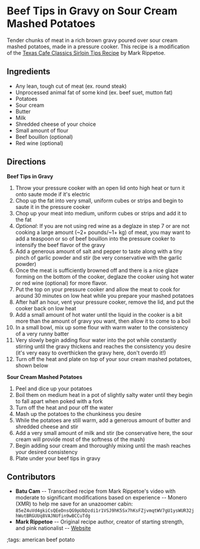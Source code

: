 # Beef Tips in Gravy on Sour Cream Mashed Potatoes

Tender chunks of meat in a rich brown gravy poured over sour cream mashed potatoes, made in a pressure cooker. This recipe is a modification of the [Texas Cafe Classics Sirloin Tips Recipe](https://youtu.be/91gAm1hBaT4) by Mark Rippetoe.

## Ingredients

- Any lean, tough cut of meat (ex. round steak)
- Unprocessed animal fat of some kind (ex. beef suet, mutton fat)
- Potatoes
- Sour cream
- Butter
- Milk
- Shredded cheese of your choice
- Small amount of flour
- Beef bouillon (optional)
- Red wine (optional)

## Directions

**Beef Tips in Gravy**

1. Throw your pressure cooker with an open lid onto high heat or turn it onto saute mode if it's electric
2. Chop up the fat into very small, uniform cubes or strips and begin to saute it in the pressure cooker
3. Chop up your meat into medium, uniform cubes or strips and add it to the fat
4. _Optional_: If you are not using red wine as a deglaze in step 7 or are not cooking a large amount (~2+ pounds/~1+ kg) of meat, you may want to add a teaspoon or so of beef bouillon into the pressure cooker to intensify the beef flavor of the gravy
5. Add a generous amount of salt and pepper to taste along with a tiny pinch of garlic powder and stir (be very conservative with the garlic powder)
6. Once the meat is sufficiently browned off and there is a nice glaze forming on the bottom of the cooker, deglaze the cooker using hot water or red wine (optional) for more flavor.
7. Put the top on your pressure cooker and allow the meat to cook for around 30 minutes on low heat while you prepare your mashed potatoes
8. After half an hour, vent your pressure cooker, remove the lid, and put the cooker back on low heat
9. Add a small amount of hot water until the liquid in the cooker is a bit more than the amount of gravy you want, then allow it to come to a boil
10. In a small bowl, mix up some flour with warm water to the consistency of a very runny batter
11. Very slowly begin adding flour water into the pot while constantly stirring until the gravy thickens and reaches the consistency you desire (it's very easy to overthicken the gravy here, don't overdo it!)
12. Turn off the heat and plate on top of your sour cream mashed potatoes, shown below

**Sour Cream Mashed Potatoes**

1. Peel and dice up your potatoes
2. Boil them on medium heat in a pot of slightly salty water until they begin to fall apart when poked with a fork
3. Turn off the heat and pour off the water
4. Mash up the potatoes to the chunkiness you desire
5. While the potatoes are still warm, add a generous amount of butter and shredded cheese and stir
6. Add a very small amount of milk and stir (be conservative here, the sour cream will provide most of the softness of the mash)
7. Begin adding sour cream and thoroughly mixing until the mash reaches your desired consistency
8. Plate under your beef tips in gravy

## Contributors

- **Batu Cam** -- Transcribed recipe from Mark Rippetoe's video with moderate to significant modifications based on experience -- Monero (XMR) to help me save for an unazoomer cabin: `85eZ4uVd4gkiCsQEeDnsQG9pUbDzdi1r1VSJ9hK5Sx7hKsFZjvmqtWV7gU1ysWUR32jhWutBRGUUq8VAJNUfin9wBCCuTdg`
- **Mark Rippetoe** -- Original recipe author, creator of starting strength, and pink nationalist -- [Website](https://startingstrength.com)

;tags: american beef potato
